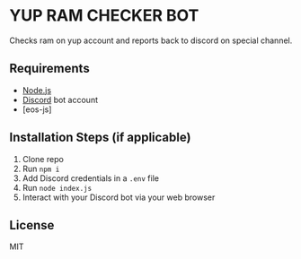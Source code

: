 # YUP RAM CHECKER BOT

Checks ram on yup account and reports back to discord on special channel.

## Requirements

- [Node.js](http://nodejs.org/)
- [Discord](https://discordapp.com/) bot account
- [eos-js]

## Installation Steps (if applicable)

1. Clone repo
2. Run `npm i`
3. Add Discord credentials in a `.env` file
3. Run `node index.js`
4. Interact with your Discord bot via your web browser

## License

MIT
